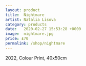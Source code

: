 ```yaml
---
layout: product
title:  Nightmare
artist: Natalia Lisova
category: products
date:   2020-02-27 15:53:28 +0000
image:  nightmare.jpg
price: £70
permalink: /shop/nightmare
---
```

2022, Colour Print, 40x50cm
